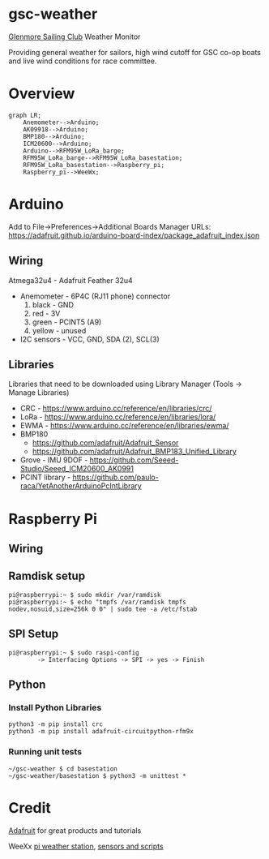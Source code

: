 # gsc-weather

[Glenmore Sailing Club](https://www.glenmoresailingclub.com/) Weather Monitor

Providing general weather for sailors, high wind cutoff for GSC co-op boats and
live wind conditions for race committee.

# Overview

```mermaid
graph LR;
    Anemometer-->Arduino;
    AK09918-->Arduino;
    BMP180-->Arduino;
    ICM20600-->Arduino;
    Arduino-->RFM95W_LoRa_barge;
    RFM95W_LoRa_barge-->RFM95W_LoRa_basestation;
    RFM95W_LoRa_basestation-->Raspberry_pi;
    Raspberry_pi-->WeeWx;
```

# Arduino

Add to File->Preferences->Additional Boards Manager URLs:
https://adafruit.github.io/arduino-board-index/package_adafruit_index.json

## Wiring

Atmega32u4 - Adafruit Feather 32u4

* Anemometer - 6P4C (RJ11 phone) connector
    1. black - GND
    2. red - 3V
    3. green - PCINT5 (A9)
    4. yellow - unused
* I2C sensors - VCC, GND, SDA (2), SCL(3)

## Libraries

Libraries that need to be downloaded using Library Manager (Tools -> Manage Libraries)
* CRC - https://www.arduino.cc/reference/en/libraries/crc/
* LoRa - https://www.arduino.cc/reference/en/libraries/lora/
* EWMA - https://www.arduino.cc/reference/en/libraries/ewma/
* BMP180
   * https://github.com/adafruit/Adafruit_Sensor
   * https://github.com/adafruit/Adafruit_BMP183_Unified_Library
* Grove - IMU 9DOF - https://github.com/Seeed-Studio/Seeed_ICM20600_AK0991
* PCINT library - https://github.com/paulo-raca/YetAnotherArduinoPcIntLibrary

# Raspberry Pi

## Wiring

## Ramdisk setup
```
pi@raspberrypi:~ $ sudo mkdir /var/ramdisk
pi@raspberrypi:~ $ echo "tmpfs /var/ramdisk tmpfs nodev,nosuid,size=256k 0 0" | sudo tee -a /etc/fstab
```

## SPI Setup
```
pi@raspberrypi:~ $ sudo raspi-config
        -> Interfacing Options -> SPI -> yes -> Finish
```

## Python

### Install Python Libraries
```
python3 -m pip install crc
python3 -m pip install adafruit-circuitpython-rfm9x
```

### Running unit tests
```
~/gsc-weather $ cd basestation
~/gsc-weather/basestation $ python3 -m unittest *
```

# Credit

[Adafruit](https://www.adafruit.com) for great products and tutorials

WeeXx [pi weather station](https://github.com/weewx/weewx/wiki/Raspberry-Pi-weather-station-with-i2C-sensors), [sensors and scripts](https://github.com/weewx/weewx/wiki/i2C-sensor-and-other-python-scripts)
